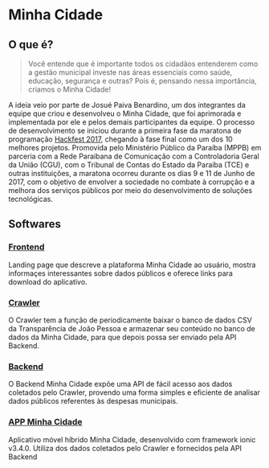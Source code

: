 # Minha Cidade
## O que é?
> Você entende que é importante todos os cidadãos entenderem como a gestão municipal investe nas áreas essenciais como saúde, educação, segurança e outras? Pois é, pensando nessa importância, criamos o Minha Cidade!

A ideia veio por parte de Josué Paiva Benardino, um dos integrantes da equipe que criou e desenvolveu o Minha Cidade, que foi aprimorada e implementada por ele e pelos demais participantes da equipe. O processo de desenvolvimento se iniciou durante a primeira fase da maratona de programação [Hackfest 2017](http://hackfest.com.br/), chegando à fase final como um dos 10 melhores projetos. Promovida pelo Ministério Público da Paraíba (MPPB) em parceria com a Rede Paraibana de Comunicação com a Controladoria Geral da União (CGU), com o Tribunal de Contas do Estado da Paraíba (TCE) e outras instituições, a maratona ocorreu durante os dias 9 e 11 de Junho de 2017, com o objetivo de envolver a sociedade no combate à corrupção e a melhora dos serviços públicos por meio do desenvolvimento de soluções tecnológicas.

## Softwares

### [Frontend](https://github.com/minha-cidade/frontend)
Landing page que descreve a plataforma Minha Cidade ao usuário, mostra informaçes interessantes sobre dados públicos e oferece links para download do aplicativo.

### [Crawler](https://github.com/minha-cidade/crawler)
O Crawler tem a função de periodicamente baixar o banco de dados CSV da Transparência de João Pessoa e armazenar seu conteúdo no banco de dados da Minha Cidade, para que depois possa ser enviado pela API Backend.

### [Backend](https://github.com/minha-cidade/backend)
O Backend Minha Cidade expõe uma API de fácil acesso aos dados coletados pelo Crawler, provendo uma forma simples e eficiente de analisar dados públicos referentes às despesas municipais.
       
### [APP Minha Cidade](https://github.com/minha-cidade/app-movel-hibrido)
Aplicativo móvel híbrido Minha Cidade, desenvolvido com framework ionic v3.4.0. Utiliza dos dados coletados pelo Crawler e fornecidos pela API Backend

